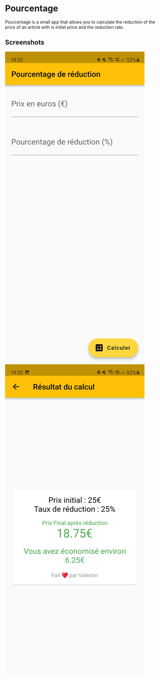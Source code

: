 # Pourcentage

Pourcentage is a small app that allows you to calculate the reduction of the price of an article with is initiel price and the reduction rate.

## Screenshots
![first screen](https://github.com/Vrock691/pourcentage/blob/master/screenshots/Screenshot_20220213-195211.jpg?raw=true)
![second sceeen](https://github.com/Vrock691/pourcentage/blob/master/screenshots/Screenshot_20220213-195221.jpg?raw=true)